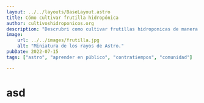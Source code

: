 ```yaml
---
layout: ../../layouts/BaseLayout.astro 
title: Cómo cultivar frutilla hidropónica
author: cultivoshidroponicos.org
description: "Descrubri como cultivar frutillas hidroponicas de manera facil"
image:
    url: ../../images/frutilla.jpg
    alt: "Miniatura de los rayos de Astro."
pubDate: 2022-07-15
tags: ["astro", "aprender en público", "contratiempos", "comunidad"]

---
```

# asd